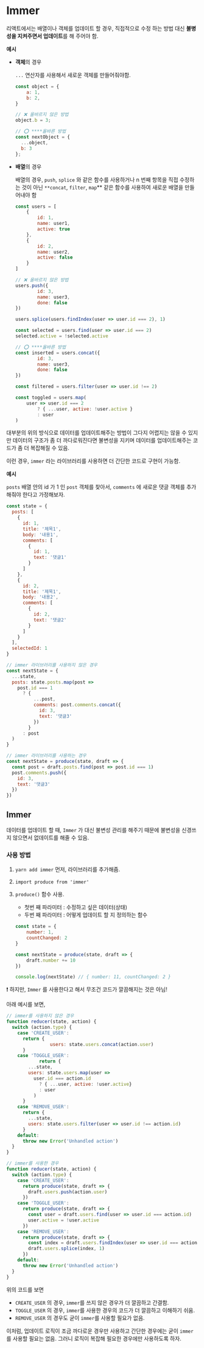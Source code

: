 # Immer

리액트에서는 배열이나 객체를 업데이트 할 경우, 직접적으로 수정 하는 방법 대신 **불병성을 지켜주면서 업데이트**를 해 주어야 함.

**예시**

- **객체**의 경우
    
    `...` 연산자를 사용해서 새로운 객체를 만들어줘야함.
    
    ```jsx
    const object = {
    	a: 1,
    	b: 2,
    }
    
    // ❌ 올바르지 않은 방법
    object.b = 3;
    
    // ⭕ ****올바른 방법
    const nextObject = {
      ...object,
      b: 3
    };
    ```
    
- **배열**의 경우
    
    배열의 경우, `push`, `splice` 와 같은 함수를 사용하거나 n 번째 항목을 직접 수정하는 것이 아닌 `**concat`, `filter`, `map`** 같은 함수를 사용하여 새로운 배열을 만들어내야 함
    
    ```jsx
    const users = [
    	{
    		id: 1,
    		name: user1,
    		active: true
    	},
    	{
    		id: 2,
    		name: user2,
    		active: false
    	}
    ]
    
    // ❌ 올바르지 않은 방법
    users.push({
    		id: 3,
    		name: user3,
    		done: false
    })
    
    users.splice(users.findIndex(user => user.id === 2), 1)
    
    const selected = users.find(user => user.id === 2)
    selected.active = !selected.active
    
    // ⭕ ****올바른 방법
    const inserted = users.concat({
    		id: 3,
    		name: user3,
    		done: false
    })
    
    const filtered = users.filter(user => user.id !== 2)
    
    const toggled = users.map(
    	user => user.id === 2
    		? { ...user, active: !user.active }
    		: user
    )
    ```
    

대부분의 위의 방식으로 데이터를 업데이트해주는 방법이 그다지 어렵지는 않을 수 있지만 데이터의 구조가 좀 더 까다로워진다면 불변성을 지키며 데이터를 업데이트해주는 코드가 좀 더 복잡해질 수 있음.

이런 경우, `immer` 라는 라이브러리를 사용하면 더 간단한 코드로 구현이 가능함.

**예시**

`posts` 배열 안의 id 가 1 인 `post` 객체를 찾아서, `comments` 에 새로운 댓글 객체를 추가해줘야 한다고 가정해보자.

```jsx
const state = {
  posts: [
    {
      id: 1,
      title: '제목1',
      body: '내용1',
      comments: [
        {
          id: 1,
          text: '댓글1'
        }
      ]
    },
    {
      id: 2,
      title: '제목1',
      body: '내용2',
      comments: [
        {
          id: 2,
          text: '댓글2'
        }
      ]
    }
  ],
  selectedId: 1
}

// immer 라이브러리를 사용하지 않은 경우
const nextState = {
  ...state,
  posts: state.posts.map(post =>
    post.id === 1
      ? {
          ...post,
          comments: post.comments.concat({
            id: 3,
            text: '댓글3'
          })
        }
      : post
  )
}

// immer 라이브러리를 사용하는 경우
const nextState = produce(state, draft => {
  const post = draft.posts.find(post => post.id === 1)
  post.comments.push({
    id: 3,
    text: '댓글3'
  })
})
```

## Immer

데이터를 업데이트 할 때, `Immer` 가 대신 불변성 관리를 해주기 때문에 불변성을 신경쓰지 않으면서 없데이트를 해줄 수 있음.

### 사용 방법

1. `yarn add immer` 먼저, 라이브러리를 추가해줌.
2. `import produce from 'immer'`
3. `produce()` 함수 사용.
    - 첫번 째 파라미터 : 수정하고 싶은 데이터(상태)
    - 두번 째 파라미터 : 어떻게 업데이트 할 지 정의하는 함수
    
    ```jsx
    const state = {
    	number: 1,
    	countChanged: 2
    }
    
    const nextState = produce(state, draft => {
    	draft.number += 10
    })
    
    console.log(nextState) // { number: 11, countChanged: 2 }
    ```
    

❗ 하지만, `Immer` 를 사용한다고 해서 무조건 코드가 깔끔해지는 것은 아님!

아래 예시를 보면,

```jsx
// immer를 사용하지 않은 경우
function reducer(state, action) {
  switch (action.type) {
    case 'CREATE_USER':
      return {
				users: state.users.concat(action.user)
      }
    case 'TOGGLE_USER':
			return {
        ...state,
        users: state.users.map(user =>
          user.id === action.id
            ? { ...user, active: !user.active}
            : user
          )
      }
    case 'REMOVE_USER':
      return {
        ...state,
        users: state.users.filter(user => user.id !== action.id)
      }
    default:
      throw new Error('Unhandled action')
  }
}

// immer를 사용한 경우
function reducer(state, action) {
  switch (action.type) {
    case 'CREATE_USER':
      return produce(state, draft => {
        draft.users.push(action.user)
      })
    case 'TOGGLE_USER':
      return produce(state, draft => {
        const user = draft.users.find(user => user.id === action.id)
        user.active = !user.active
      })
    case 'REMOVE_USER':
      return produce(state, draft => {
        const index = draft.users.findIndex(user => user.id === action.id)
        draft.users.splice(index, 1)
      })
    default:
      throw new Error('Unhandled action')
  }
}
```

위의 코드를 보면 

- `CREATE_USER` 의 경우, `immer`를 쓰지 않은 경우가 더 깔끔하고 간결함.
- `TOGGLE_USER` 의 경우, `immer`를 사용한 경우의 코드가 더 깔끔하고 이해하기 쉬움.
- `REMOVE_USER` 의 경우도 굳이 `immer`를 사용할 필요가 없음.

이처럼, 업데이트 로직이 조금 까다로운 경우만 사용하고 간단한 경우에는 굳이 `immer`를 사용할 필요는 없음. 그러니 로직이 복잡해 필요한 경우에만 사용하도록 하자.